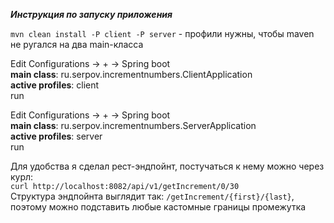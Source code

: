 ***Инструкция по запуску приложения***

```mvn clean install -P client -P server``` - профили нужны, чтобы maven не ругался на два main-класса

Edit Configurations -> + -> Spring boot\
**main class**: ru.serpov.incrementnumbers.ClientApplication\
**active profiles**: client\
run

Edit Configurations -> + -> Spring boot\
**main class**: ru.serpov.incrementnumbers.ServerApplication\
**active profiles**: server\
run

Для удобства я сделал рест-эндпойнт, постучаться к нему можно через курл:\
```curl http://localhost:8082/api/v1/getIncrement/0/30 ```\
Структура эндпойнта выглядит так: ```/getIncrement/{first}/{last}```, поэтому можно подставить любые кастомные границы промежутка